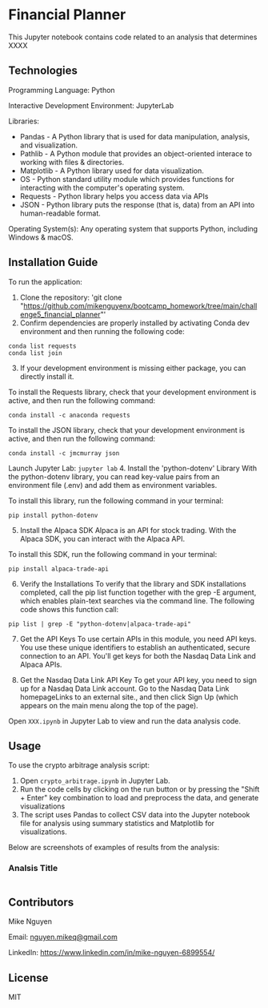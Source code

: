 # Financial Planner

This Jupyter notebook contains code related to an analysis that determines XXXX

## Technologies

Programming Language: Python

Interactive Development Environment: JupyterLab


Libraries: 
- Pandas - A Python library that is used for data manipulation, analysis, and visualization. 
- Pathlib - A Python module that provides an object-oriented interace to working with files & directories.
- Matplotlib - A Python library used for data visualization. 
- OS - Python standard utility module which provides functions for interacting with the computer's operating system.  
- Requests - Python library helps you access data via APIs
- JSON - Python library puts the response (that is, data) from an API into human-readable format.

Operating System(s):  Any operating system that supports Python, including Windows & macOS.

## Installation Guide

To run the application:

1. Clone the repository: 'git clone "https://github.com/mikenguyenx/bootcamp_homework/tree/main/challenge5_financial_planner"'
2. Confirm dependencies are properly installed by activating Conda dev environment and then running the following code:
```
conda list requests
conda list join
```
3. If your development environment is missing either package, you can directly install it.

To install the Requests library, check that your development environment is active, and then run the following command:
```
conda install -c anaconda requests
```
To install the JSON library, check that your development environment is active, and then run the following command:
```
conda install -c jmcmurray json
```
Launch Jupyter Lab: `jupyter lab`
4. Install the 'python-dotenv' Library
With the python-dotenv library, you can read key-value pairs from an environment file (.env) and add them as environment variables.

To install this library, run the following command in your terminal:
```
pip install python-dotenv
```
5. Install the Alpaca SDK
Alpaca is an API for stock trading. With the Alpaca SDK, you can interact with the Alpaca API.

To install this SDK, run the following command in your terminal:
```
pip install alpaca-trade-api
```
6. Verify the Installations
To verify that the library and SDK installations completed, call the pip list function together with the grep -E argument, which enables plain-text searches via the command line. The following code shows this function call:
```
pip list | grep -E "python-dotenv|alpaca-trade-api"
```
7. Get the API Keys
To use certain APIs in this module, you need API keys. You use these unique identifiers to establish an authenticated, secure connection to an API. You'll get keys for both the Nasdaq Data Link and Alpaca APIs.

8. Get the Nasdaq Data Link API Key
To get your API key, you need to sign up for a Nasdaq Data Link account. Go to the Nasdaq Data Link homepageLinks to an external site., and then click Sign Up (which appears on the main menu along the top of the page). 



 Open `XXX.ipynb` in Jupyter Lab to view and run the data analysis code.

## Usage

To use the crypto arbitrage analysis script:

1. Open `crypto_arbitrage.ipynb` in Jupyter Lab.
2. Run the code cells by clicking on the run button or by pressing the "Shift + Enter" key combination to load and preprocess the data, and generate visualizations
3. The script uses Pandas to collect CSV data into the Jupyter notebook file for analysis using summary statistics and Matplotlib for visualizations.

Below are screenshots of examples of results from the analysis:

### Analsis Title 

![]()


## Contributors

Mike Nguyen

Email: nguyen.mikeq@gmail.com

LinkedIn: https://www.linkedin.com/in/mike-nguyen-6899554/

## License

MIT
